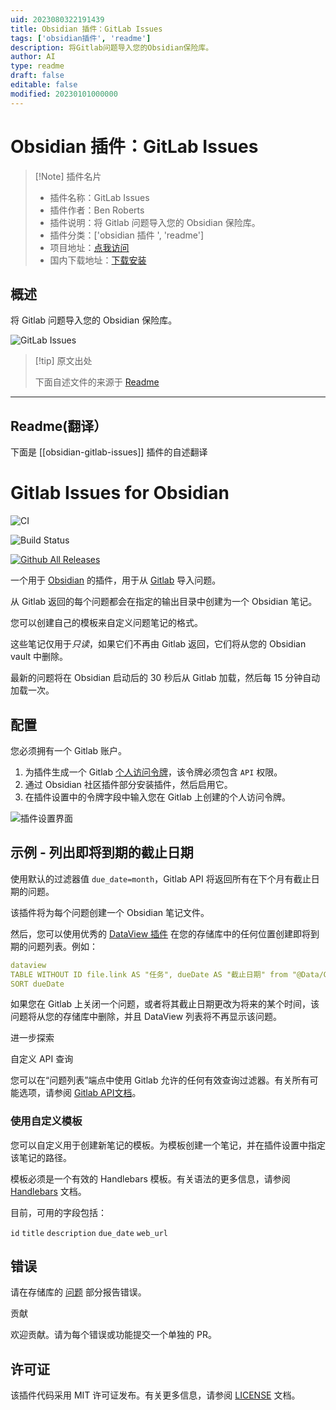 ```yaml
---
uid: 2023080322191439
title: Obsidian 插件：GitLab Issues
tags: ['obsidian插件', 'readme']
description: 将Gitlab问题导入您的Obsidian保险库。
author: AI
type: readme
draft: false
editable: false
modified: 20230101000000
---
```


# Obsidian 插件：GitLab Issues

> [!Note] 插件名片
> - 插件名称：GitLab Issues
> - 插件作者：Ben Roberts
> - 插件说明：将 Gitlab 问题导入您的 Obsidian 保险库。
> - 插件分类：['obsidian 插件 ', 'readme']
> - 项目地址：[点我访问](https://github.com/benr77/obsidian-gitlab-issues)
> - 国内下载地址：[下载安装](https://pkmer.cn/products/plugin/pluginMarket/?obsidian-gitlab-issues)

## 概述

将 Gitlab 问题导入您的 Obsidian 保险库。

![GitLab Issues](https://cdn.pkmer.cn/covers/obsidian-gitlab-issues.png!pkmer)

> [!tip] 原文出处
>
>下面自述文件的来源于 [Readme](https://ghproxy.net/https://raw.githubusercontent.com/benr77/obsidian-gitlab-issues/master/README.md)

---

## Readme(翻译）

下面是 [[obsidian-gitlab-issues]] 插件的自述翻译

Gitlab Issues for Obsidian
====

![CI](https://github.com/benr77/obsidian-gitlab-issues/actions/workflows/ci.yml/badge.svg)

![Build Status](https://github.com/benr77/obsidian-gitlab-issues/actions/workflows/releases.yml/badge.svg)

[![Github All Releases](https://img.shields.io/github/downloads/benr77/obsidian-gitlab-issues/total.svg)]()

一个用于 [Obsidian](https://obsidian.md/) 的插件，用于从 [Gitlab](https://gitlab.com/) 导入问题。

从 Gitlab 返回的每个问题都会在指定的输出目录中创建为一个 Obsidian 笔记。

您可以创建自己的模板来自定义问题笔记的格式。

这些笔记仅用于*只读*，如果它们不再由 Gitlab 返回，它们将从您的 Obsidian vault 中删除。

最新的问题将在 Obsidian 启动后的 30 秒后从 Gitlab 加载，然后每 15 分钟自动加载一次。

## 配置

您必须拥有一个 Gitlab 账户。

1. 为插件生成一个 Gitlab [个人访问令牌](https://gitlab.com/-/profile/personal_access_tokens)，该令牌必须包含 `API` 权限。
2. 通过 Obsidian 社区插件部分安装插件，然后启用它。
3. 在插件设置中的令牌字段中输入您在 Gitlab 上创建的个人访问令牌。

![插件设置界面](doc/screenshot/gitlab-issues-config-screen.png)

## 示例 - 列出即将到期的截止日期

使用默认的过滤器值 `due_date=month`，Gitlab API 将返回所有在下个月有截止日期的问题。

该插件将为每个问题创建一个 Obsidian 笔记文件。

然后，您可以使用优秀的 [DataView 插件](https://github.com/blacksmithgu/obsidian-dataview) 在您的存储库中的任何位置创建即将到期的问题列表。例如：

```yaml
dataview
TABLE WITHOUT ID file.link AS "任务", dueDate AS "截止日期" from "@Data/Gitlab Issues"
SORT dueDate
```

如果您在 Gitlab 上关闭一个问题，或者将其截止日期更改为将来的某个时间，该问题将从您的存储库中删除，并且 DataView 列表将不再显示该问题。

进一步探索

自定义 API 查询

您可以在“问题列表”端点中使用 Gitlab 允许的任何有效查询过滤器。有关所有可能选项，请参阅 [Gitlab API文档](https://docs.gitlab.com/ee/api/issues.html#list-issues)。

### 使用自定义模板

您可以自定义用于创建新笔记的模板。为模板创建一个笔记，并在插件设置中指定该笔记的路径。

模板必须是一个有效的 Handlebars 模板。有关语法的更多信息，请参阅 [Handlebars](https://handlebarsjs.com/guide/) 文档。

目前，可用的字段包括：

`id` `title` `description` `due_date` `web_url`

## 错误

请在存储库的 [问题](https://github.com/benr77/obsidian-gitlab-issues/issues) 部分报告错误。

贡献

欢迎贡献。请为每个错误或功能提交一个单独的 PR。

## 许可证

该插件代码采用 MIT 许可证发布。有关更多信息，请参阅 [LICENSE](LICENSE.txt) 文档。
